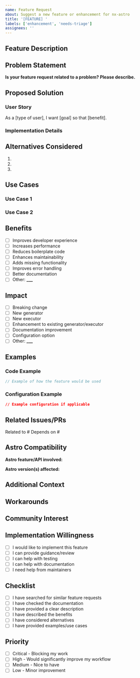```yaml
---
name: Feature Request
about: Suggest a new feature or enhancement for nx-astro
title: '[FEATURE] '
labels: ['enhancement', 'needs-triage']
assignees: ''
---
```


## Feature Description

<!-- A clear and concise description of the feature you'd like to see -->

## Problem Statement

<!-- Describe the problem this feature would solve -->

**Is your feature request related to a problem? Please describe.**

<!-- Example: I'm always frustrated when... -->

## Proposed Solution

<!-- Describe the solution you'd like to see implemented -->

### User Story

<!-- Describe the feature from a user's perspective -->

As a [type of user], I want [goal] so that [benefit].

### Implementation Details

<!-- Optional: Provide technical details about how this could be implemented -->

## Alternatives Considered

<!-- Describe any alternative solutions or features you've considered -->

1.
2.
3.

## Use Cases

<!-- Describe specific use cases for this feature -->

### Use Case 1

<!-- Describe a specific scenario where this feature would be useful -->

### Use Case 2

<!-- Add more use cases as needed -->

## Benefits

<!-- What benefits would this feature provide? -->

- [ ] Improves developer experience
- [ ] Increases performance
- [ ] Reduces boilerplate code
- [ ] Enhances maintainability
- [ ] Adds missing functionality
- [ ] Improves error handling
- [ ] Better documentation
- [ ] Other: ****\_\_\_****

## Impact

<!-- What is the expected impact of this feature? -->

- [ ] Breaking change
- [ ] New generator
- [ ] New executor
- [ ] Enhancement to existing generator/executor
- [ ] Documentation improvement
- [ ] Configuration option
- [ ] Other: ****\_\_\_****

## Examples

<!-- Provide examples of how this feature would be used -->

### Code Example

```typescript
// Example of how the feature would be used
```

### Configuration Example

```json
// Example configuration if applicable
```

## Related Issues/PRs

<!-- Link to any related issues or pull requests -->

Related to #
Depends on #

## Astro Compatibility

<!-- If this feature relates to Astro functionality, please specify -->

**Astro feature/API involved:**

**Astro version(s) affected:**

## Additional Context

<!-- Add any other context, screenshots, or documentation about the feature request -->

## Workarounds

<!-- If there's a current workaround, please describe it -->

## Community Interest

<!-- Optional: Has this been discussed in the community? Link to discussions -->

## Implementation Willingness

<!-- Would you be willing to contribute to this feature? -->

- [ ] I would like to implement this feature
- [ ] I can provide guidance/review
- [ ] I can help with testing
- [ ] I can help with documentation
- [ ] I need help from maintainers

## Checklist

<!-- Mark completed items with an 'x' -->

- [ ] I have searched for similar feature requests
- [ ] I have checked the documentation
- [ ] I have provided a clear description
- [ ] I have described the benefits
- [ ] I have considered alternatives
- [ ] I have provided examples/use cases

## Priority

<!-- How important is this feature to you? -->

- [ ] Critical - Blocking my work
- [ ] High - Would significantly improve my workflow
- [ ] Medium - Nice to have
- [ ] Low - Minor improvement
